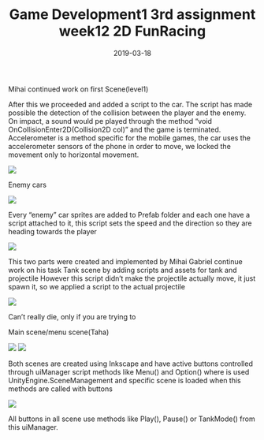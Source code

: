 ﻿---
layout: post
title: "Game Development1 3rd assignment week12 2D FunRacing"
date: 2019-03-18
---

Mihai continued work on first Scene(level1)

After this we proceeded and added a script to the car. The script has made possible the detection of the collision between the player and the enemy. On impact, a sound would pe played through the method “void OnCollisionEnter2D(Collision2D col)” and the game is terminated. Accelerometer is a method specific for the mobile games, the car uses the accelerometer sensors of the phone in order to move, we locked the movement only to horizontal movement.

<img src="../../../images/third/script4.jpg">

Enemy cars

<img src="../../../images/third/enemy_cars.jpg">

Every “enemy” car sprites are added to Prefab folder and each one have a script attached to it, this script sets the speed and the direction so they are heading towards the player


<img src="../../../images/third/script5.jpg">

This two parts were created and implemented by Mihai
Gabriel continue work on his task Tank scene by adding scripts and assets for tank and projectile
However this script didn’t make the projectile actually move, it just spawn it, so we applied a script to the actual projectile

<img src="../../../images/third/script6.jpg">

Can’t really die, only if you are trying to

Main scene/menu scene(Taha)

<img src="../../../images/third/main_menue.jpg">

<img src="../../../images/third/game_controls.jpg">

Both scenes are created using Inkscape and have active buttons controlled through uiManager script methods like Menu() and Option() where is used UnityEngine.SceneManagement and specific scene is loaded when this methods are called with buttons

<img src="../../../images/third/script7.jpg">


All buttons in all scene use methods like Play(), Pause() or TankMode() from this uiManager.

